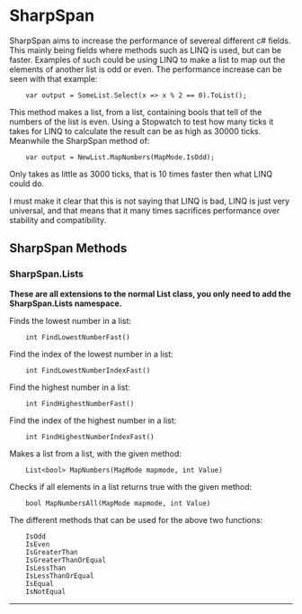 # SharpSpan

SharpSpan aims to increase the performance of severeal different c# fields. This mainly being fields where methods such as LINQ is used, but can be faster. Examples of such could be using LINQ to make a list to map out the elements of another list is odd or even. The performance increase can be seen with that example:

        var output = SomeList.Select(x => x % 2 == 0).ToList();
        
This method makes a list, from a list, containing bools that tell of the numbers of the list is even.
Using a Stopwatch to test how many ticks it takes for LINQ to calculate the result can be as high as 30000 ticks. Meanwhile the SharpSpan method of:

        var output = NewList.MapNumbers(MapMode.IsOdd);

Only takes as little as 3000 ticks, that is 10 times faster then what LINQ could do.

I must make it clear that this is not saying that LINQ is bad, LINQ is just very universal, and that means that it many times sacrifices performance over stability and compatibility.

## SharpSpan Methods

### SharpSpan.Lists

**These are all extensions to the normal List<T> class, you only need to add the SharpSpan.Lists namespace.**
  
Finds the lowest number in a list:

        int FindLowestNumberFast()

Find the index of the lowest number in a list:

        int FindLowestNumberIndexFast()
        
Find the highest number in a list:

        int FindHighestNumberFast()
         
Find the index of the highest number in a list:

        int FindHighestNumberIndexFast()

Makes a list from a list, with the given method:

        List<bool> MapNumbers(MapMode mapmode, int Value)

Checks if all elements in a list returns true with the given method:

        bool MapNumbersAll(MapMode mapmode, int Value)

The different methods that can be used for the above two functions:

        IsOdd
        IsEven
        IsGreaterThan
        IsGreaterThanOrEqual
        IsLessThan
        IsLessThanOrEqual
        IsEqual
        IsNotEqual

***
